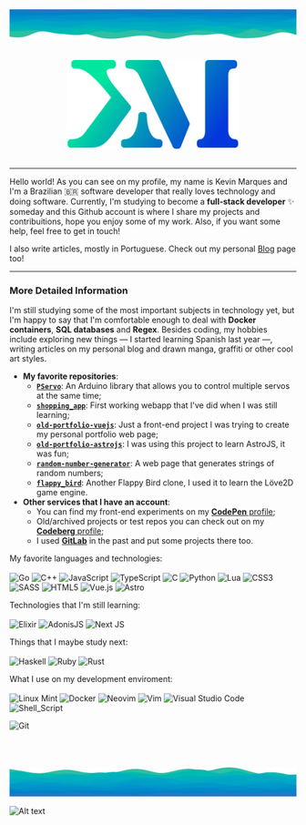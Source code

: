 <img width="1080px" src="./img/decorator-top.svg"/>

<div align="center">
  <br/><br/>
  <img width="300em" src="./img/logo.svg"/>
  <br/><br/>
</div>

<hr/>

Hello world! As you can see on my profile, my name is Kevin Marques and I'm a Brazilian :brazil: software developer that really loves technology and doing software. Currently, I'm studying to become a **full-stack developer** :sparkles: someday and this Github account is where I share my projects and contribuitions, hope you enjoy some of my work. Also, if you want some help, feel free to get in touch!

I also write articles, mostly in Portuguese. Check out my personal [Blog](https://kevinmarquesp.github.io) page too!

<hr/>

### More Detailed Information
I'm still studying some of the most important subjects in technology yet, but I'm happy to say that I'm comfortable enough to deal with **Docker containers**, **SQL databases** and **Regex**. Besides coding, my hobbies include exploring new things — I started learning Spanish last year —, writing articles on my personal blog and drawn manga, graffiti or other cool art styles.

+ **My favorite repositories**:
  + [**`PServo`**](https://github.com/kevinmarquesp/PServo): An Arduino library that allows you to control multiple servos at the same time;
  + [**`shopping_app`**](https://github.com/kevinmarquesp/shopping_app): First working webapp that I've did when I was still learning;
  + [**`old-portfolio-vuejs`**](https://codeberg.org/kevinmarquesp/old-portfolio-vuejs): Just a front-end project I was trying to create my personal portfolio web page;
  + [**`old-portfolio-astrojs`**](https://codeberg.org/kevinmarquesp/old-portfolio-astrojs): I was using this project to learn AstroJS, it was fun;
  + [**`random-number-generator`**](https://github.com/kevinmarquesp/random-number-generator): A web page that generates strings of random numbers;
  + [**`flappy_bird`**](https://codeberg.org/kevinmarquesp/flappy_bird): Another Flappy Bird clone, I used it to learn the Löve2D game engine.
+ **Other services that I have an account**:
  + You can find my front-end experiments on my [**CodePen** profile](https://codepen.io/kevinmarquesp);
  + Old/archived projects or test repos you can check out on my [**Codeberg** profile](https://codeberg.org/kevinmarquesp/);
  + I used [**GitLab**](https://gitlab.com/kevinmarquesp) in the past and put some projects there too.

My favorite languages and technologies:<br/><br/>
![Go](https://img.shields.io/badge/Go-00ADD8?style=for-the-badge&logo=go&logoColor=white)
![C++](https://img.shields.io/badge/C%2B%2B-00599C?style=for-the-badge&logo=c%2B%2B&logoColor=white)
![JavaScript](https://img.shields.io/badge/JavaScript-F7DF1E?style=for-the-badge&logo=javascript&logoColor=black)
![TypeScript](https://img.shields.io/badge/typescript-%23007ACC.svg?style=for-the-badge&logo=typescript&logoColor=white)
![C](https://img.shields.io/badge/C-00599C?style=for-the-badge&logo=c&logoColor=white)
![Python](https://img.shields.io/badge/Python-3776AB?style=for-the-badge&logo=python&logoColor=white)
![Lua](https://img.shields.io/badge/lua-%232C2D72.svg?style=for-the-badge&logo=lua&logoColor=white)
![CSS3](https://img.shields.io/badge/CSS3-1572B6?style=for-the-badge&logo=css3&logoColor=white)
![SASS](https://img.shields.io/badge/SASS-hotpink.svg?style=for-the-badge&logo=SASS&logoColor=white)
![HTML5](https://img.shields.io/badge/HTML5-E34F26?style=for-the-badge&logo=html5&logoColor=white)
![Vue.js](https://img.shields.io/badge/vuejs-%2335495e.svg?style=for-the-badge&logo=vuedotjs&logoColor=%234FC08D)
![Astro](https://img.shields.io/badge/astro-%232C2052.svg?style=for-the-badge&logo=astro&logoColor=white)

Technologies that I'm still learning:<br/><br/>
![Elixir](https://img.shields.io/badge/Elixir-4B275F?style=for-the-badge&logo=elixir&logoColor=white)
![AdonisJS](https://img.shields.io/badge/adonisjs-%23220052.svg?style=for-the-badge&logo=adonisjs&logoColor=white)
![Next JS](https://img.shields.io/badge/Next-black?style=for-the-badge&logo=next.js&logoColor=white)

Things that I maybe study next:<br/><br/>
![Haskell](https://img.shields.io/badge/Haskell-5e5086?style=for-the-badge&logo=haskell&logoColor=white)
![Ruby](https://img.shields.io/badge/ruby-%23CC342D.svg?style=for-the-badge&logo=ruby&logoColor=white)
![Rust](https://img.shields.io/badge/rust-%23000000.svg?style=for-the-badge&logo=rust&logoColor=white)

What I use on my development enviroment:<br/><br/>
![Linux Mint](https://img.shields.io/badge/Linux%20Mint-87CF3E?style=for-the-badge&logo=Linux%20Mint&logoColor=white)
![Docker](https://img.shields.io/badge/docker-%230db7ed.svg?style=for-the-badge&logo=docker&logoColor=white)
![Neovim](https://img.shields.io/badge/NeoVim-%2357A143.svg?&style=for-the-badge&logo=neovim&logoColor=white)
![Vim](https://img.shields.io/badge/VIM-%2311AB00.svg?style=for-the-badge&logo=vim&logoColor=white)
![Visual Studio Code](https://img.shields.io/badge/Visual%20Studio%20Code-0078d7.svg?style=for-the-badge&logo=visual-studio-code&logoColor=white)
![Shell_Script](https://img.shields.io/badge/Shell_Script-121011?style=for-the-badge&logo=gnu-bash&logoColor=white)

![Git](https://img.shields.io/badge/git-%23F05033.svg?style=for-the-badge&logo=git&logoColor=white)

<br/><br/><br/>
<img width="1080px" src="./img/decorator-bottom.svg"/>

![Alt text](https://spotify-recently-played-readme.vercel.app/api?user=p471atd39j3vwdbzdin3rtsr3&count=10&unique=1&width=1000px)
